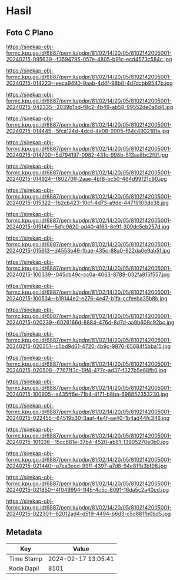 # Hasil

## Foto C Plano

https://sirekap-obj-formc.kpu.go.id/6887/pemilu/pdpr/81/02/14/20/05/8102142005001-20240215-095639--f3594795-057e-4805-b91c-ecd4573c584c.jpg

https://sirekap-obj-formc.kpu.go.id/6887/pemilu/pdpr/81/02/14/20/05/8102142005001-20240215-014223--eeca9490-9aab-4d4f-98b0-4d7dcbb9547b.jpg

https://sirekap-obj-formc.kpu.go.id/6887/pemilu/pdpr/81/02/14/20/05/8102142005001-20240215-042335--2039b1bd-f8c2-4b49-ab58-99552de0a6d4.jpg

https://sirekap-obj-formc.kpu.go.id/6887/pemilu/pdpr/81/02/14/20/05/8102142005001-20240215-014445--5fca124d-4dcd-4e08-9905-f64c4902181a.jpg

https://sirekap-obj-formc.kpu.go.id/6887/pemilu/pdpr/81/02/14/20/05/8102142005001-20240215-014700--5d794197-0982-431c-998b-513aa8bc2f0f.jpg

https://sirekap-obj-formc.kpu.go.id/6887/pemilu/pdpr/81/02/14/20/05/8102142005001-20240215-014924--f80270ff-2aae-4bf8-bc50-464d99f21c90.jpg

https://sirekap-obj-formc.kpu.go.id/6887/pemilu/pdpr/81/02/14/20/05/8102142005001-20240215-015322--1b2cb423-10cf-4d73-a9de-44719103de38.jpg

https://sirekap-obj-formc.kpu.go.id/6887/pemilu/pdpr/81/02/14/20/05/8102142005001-20240215-015149--5d1c9620-ad40-4f63-8e9f-309dc5eb257d.jpg

https://sirekap-obj-formc.kpu.go.id/6887/pemilu/pdpr/81/02/14/20/05/8102142005001-20240215-015613--d4553b49-fbae-435c-88a0-922da0e9ab5f.jpg

https://sirekap-obj-formc.kpu.go.id/6887/pemilu/pdpr/81/02/14/20/05/8102142005001-20240215-100339--045cb49c-cc0a-4063-8788-032fa815f557.jpg

https://sirekap-obj-formc.kpu.go.id/6887/pemilu/pdpr/81/02/14/20/05/8102142005001-20240215-100534--b19144e2-e276-4e47-b1fa-ccfeeba35b8b.jpg

https://sirekap-obj-formc.kpu.go.id/6887/pemilu/pdpr/81/02/14/20/05/8102142005001-20240215-020239--6026166d-8884-476d-8d7d-aa9b608c92bc.jpg

https://sirekap-obj-formc.kpu.go.id/6887/pemilu/pdpr/81/02/14/20/05/8102142005001-20240215-020351--c5bd9d61-4720-4b9c-9876-65684f5bba15.jpg

https://sirekap-obj-formc.kpu.go.id/6887/pemilu/pdpr/81/02/14/20/05/8102142005001-20240215-020508--77671f3c-19f4-477c-ad37-f327b5e68fb0.jpg

https://sirekap-obj-formc.kpu.go.id/6887/pemilu/pdpr/81/02/14/20/05/8102142005001-20240215-100905--a435ff6e-71b4-4f71-b8ba-698852353230.jpg

https://sirekap-obj-formc.kpu.go.id/6887/pemilu/pdpr/81/02/14/20/05/8102142005001-20240215-022455--64519b30-3aaf-4e4f-ae40-1b4ad44fc346.jpg

https://sirekap-obj-formc.kpu.go.id/6887/pemilu/pdpr/81/02/14/20/05/8102142005001-20240215-101036--15cc881e-37b4-4520-ab81-13905270e0b0.jpg

https://sirekap-obj-formc.kpu.go.id/6887/pemilu/pdpr/81/02/14/20/05/8102142005001-20240215-021440--a7ea3ecd-99ff-4397-a7d8-94e81fb3bf98.jpg

https://sirekap-obj-formc.kpu.go.id/6887/pemilu/pdpr/81/02/14/20/05/8102142005001-20240215-021850--4f049994-1f45-4c5c-8091-16da5c2a40cd.jpg

https://sirekap-obj-formc.kpu.go.id/6887/pemilu/pdpr/81/02/14/20/05/8102142005001-20240215-022301--62012ad4-d519-4494-b6d3-c5d881fb0bd5.jpg


## Metadata

| Key        | Value               |
| ---------- | ------------------- |
| Time Stamp | 2024-02-17 13:05:41 |
| Kode Dapil | 8101                |



